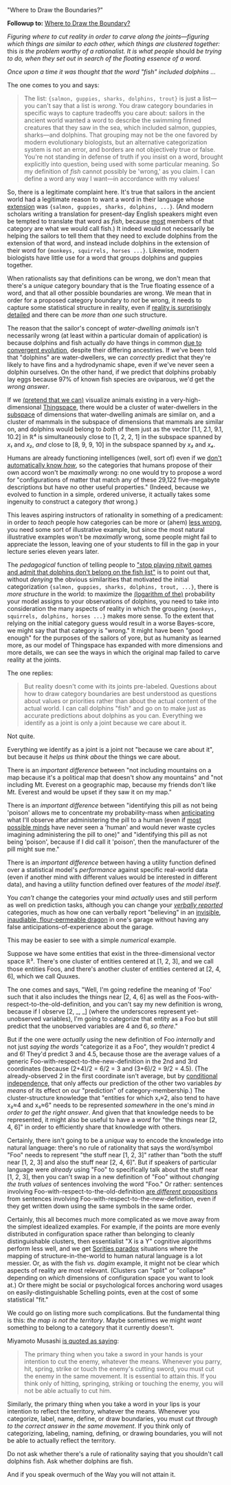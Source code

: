"Where to Draw the Boundaries?"

**Followup to:** [Where to Draw the Boundary?](https://www.lesswrong.com/posts/d5NyJ2Lf6N22AD9PB/where-to-draw-the-boundary)

_Figuring where to cut reality in order to carve along the joints—figuring which things are similar to each other, which things are clustered together:_ this _is the problem worthy of a rationalist. It is what people_ should _be trying to do, when they set out in search of the floating essence of a word._

_Once upon a time it was thought that the word "fish" included dolphins ..._

The one comes to you and says:

> The list: `{salmon, guppies, sharks, dolphins, trout}` is just a list—you can't say that a list is _wrong_. You draw category boundaries in specific ways to capture tradeoffs you care about: sailors in the ancient world wanted a word to describe the swimming finned creatures that they saw in the sea, which included salmon, guppies, sharks—and dolphins. That grouping may not be the one favored by modern evolutionary biologists, but an alternative categorization system is not an error, and borders are not objectively true or false. You're not standing in defense of truth if you insist on a word, brought explicitly into question, being used with some particular meaning. So my definition of _fish_ cannot possibly be 'wrong,' as you claim. I can define a word any way I want—in accordance with my values!

So, there is a legitimate complaint here. It's true that sailors in the ancient world had a legitimate reason to want a word in their language whose [extension](https://www.lesswrong.com/posts/HsznWM9A7NiuGsp28/extensions-and-intensions) was `{salmon, guppies, sharks, dolphins, ...}`. (And modern scholars writing a translation for present-day English speakers might even be tempted to translate that word as _fish_, because [most](https://www.lesswrong.com/posts/4mEsPHqcbRWxnaE5b/typicality-and-asymmetrical-similarity) members of that category are what we would call fish.) It indeed would not necessarily be helping the sailors to tell them that they need to exclude dolphins from the extension of that word, and instead include dolphins in the extension of their word for `{monkeys, squirrels, horses ...}`. Likewise, modern biologists have little use for a word that groups dolphins and guppies together.

When rationalists say that definitions can be wrong, we don't mean that there's a _unique_ category boundary that is the True floating essence of a word, and that all other possible boundaries are wrong. We mean that in order for a proposed category boundary to _not_ be wrong, it needs to capture some statistical structure in reality, even if [reality is surprisingly detailed](http://johnsalvatier.org/blog/2017/reality-has-a-surprising-amount-of-detail) and there can be _more than one_ such structure.

The reason that the sailor's concept of _water-dwelling animals_ isn't necessarily wrong (at least within a particular domain of application) is because dolphins and fish actually _do_ have things in common [due to convergent evolution](http://www.brooklyn.cuny.edu/bc/ahp/LAD/C21/C21_Convergent.html), despite their differing ancestries. If we've been told that "dolphins" are water-dwellers, we can _correctly_ predict that they're likely to have fins and a hydrodynamic shape, even if we've never seen a dolphin ourselves. On the other hand, if we predict that dolphins probably lay eggs because 97% of known fish species are oviparous, we'd get the _wrong answer_.

If we [(pretend that we can)](http://zackmdavis.net/blog/2013/05/dimensionality/) visualize animals existing in a very-high-dimensional [Thingspace](https://www.lesswrong.com/posts/WBw8dDkAWohFjWQSk/the-cluster-structure-of-thingspace), there would be a cluster of water-dwellers in the [subspace](https://en.wikipedia.org/wiki/Linear_subspace) of dimensions that water-dwelling animals are similar on, and a cluster of mammals in the subspace of dimensions that mammals are similar on, and dolphins would belong to _both_ of them just as the vector [1.1, 2.1, 9.1, 10.2] in ℝ⁴ is simultaneously close to [1, 2, 2, 1] in the subspace spanned by _x₁_ and _x₂_, _and_ close to [8, 9, 9, 10] in the subspace spanned by _x₃_ and _x₄_.

Humans are already functioning intelligences (well, sort of) even if we [don't automatically know _how_](https://www.lesswrong.com/posts/46qnWRSR7L2eyNbMA/the-lens-that-sees-its-flaws), so the categories that humans propose of their own accord won't be _maximally_ wrong: no one would try to propose a word for "configurations of matter that match any of these 29,122 five-megabyte descriptions but have no other useful properties." (Indeed, because we evolved to function in a simple, ordered universe, it actually takes some ingenuity to construct a category _that_ wrong.)

This leaves aspiring instructors of rationality in something of a predicament: in order to _teach_ people how categories can be more or (ahem) [less wrong](https://tvtropes.org/pmwiki/pmwiki.php/Main/TitleDrop), you need some sort of illustrative example, but since the most natural illustrative examples won't be _maximally_ wrong, some people might fail to appreciate the lesson, leaving one of your students to fill in the gap in your lecture series eleven years later.

The _pedagogical_ function of telling people to ["stop playing nitwit games and admit that dolphins don't belong on the fish list"](https://www.lesswrong.com/posts/d5NyJ2Lf6N22AD9PB/where-to-draw-the-boundary) is to point out that, without _denying_ the obvious similarities that motivated the initial categorization `{salmon, guppies, sharks, dolphins, trout, ...}`, there is _more structure_ in the world: to maximize the [(logarithm of the)](http://yudkowsky.net/rational/technical/) probability your model assigns to your observations of dolphins, you need to take into consideration the many aspects of reality in which the grouping `{monkeys, squirrels, dolphins, horses ...}` makes more sense. To the extent that relying on the initial category guess would result in a worse Bayes-score, we might say that that category is "wrong." It might have been "good enough" for the purposes of the sailors of yore, but as humanity as learned more, as our model of Thingspace has expanded with more dimensions and more details, we can see the ways in which the original map failed to carve reality at the joints.

The one replies:

> But reality doesn't come with its joints pre-labeled. Questions about how to draw category boundaries are best understood as questions about values or priorities rather than about the actual content of the actual world. I can call dolphins "fish" and go on to make just as accurate predictions about dolphins as you can. Everything we identify as a joint is only a joint because we care about it.

Not quite.

Everything we identify as a joint is a joint not "because we care about it", but because it _helps us think about_ the things we care about. 

There is an _important difference_ between "not including mountains on a map because it's a political map that doesn't show any mountains" and "not including Mt. Everest on a geographic map, because my friends don't like Mt. Everest and would be upset if they saw it on my map."

There is an _important difference_ between "identifying this pill as not being 'poison' allows me to concentrate my probability-mass when [anticipating](https://www.lesswrong.com/posts/a7n8GdKiAZRX86T5A/making-beliefs-pay-rent-in-anticipated-experiences) what I'll observe after administering the pill to a human (even if [most possible minds](https://www.lesswrong.com/posts/tnWRXkcDi5Tw9rzXw/the-design-space-of-minds-in-general) have never seen a 'human' and would never waste cycles imagining administering the pill to one)" and "identifying this pill as not being 'poison', because if I did call it 'poison', then the manufacturer of the pill might sue me."

There is an _important difference_ between having a utility function defined over a statistical model's _performance_ against specific real-world data (even if another mind with different values would be interested in different data), and having a utility function defined over features of _the model itself_.



You _can't_ change the categories your mind _actually_ uses and still perform as well on prediction tasks, although you can change your [_verbally reported_](https://www.lesswrong.com/posts/NMoLJuDJEms7Ku9XS/guessing-the-teacher-s-password) categories, much as how one can verbally report "believing" in an [invisible, inaudiable, flour-permeable dragon](https://www.lesswrong.com/posts/CqyJzDZWvGhhFJ7dY/belief-in-belief) in one's garage without having any false anticipations-of-experience about the garage.

This may be easier to see with a simple _numerical_ example.

Suppose we have some entities that exist in the three-dimensional vector space ℝ³. There's one cluster of entities centered at [1, 2, 3], and we call those entities Foos, and there's another cluster of entities centered at [2, 4, 6], which we call Quuxes.

The one comes and says, "Well, I'm going redefine the meaning of 'Foo' such that it also includes the things near [2, 4, 6] as well as the Foos-with-respect-to-the-old-definition, and you can't say my new definition is wrong, because if I observe [2, \_, \_] (where the underscores represent yet-unobserved variables), I'm going to categorize that entity as a Foo but still predict that the unobserved variables are 4 and 6, _so there_."

But if the one were _actually using_ the new definition of Foo _internally_ and not just _saying the words_ "categorize it as a Foo", they _wouldn't_ predict 4 and 6! They'd predict 3 and 4.5, because those are the average values of a generic Foo-with-respect-to-the-new-definition in the 2nd and 3rd coordinates (because (2+4)/2 = 6/2 = 3 and (3+6)/2 = 9/2 = 4.5). (The already-observed 2 in the first coordinate isn't average, but by [conditional independence](https://www.lesswrong.com/posts/gDWvLicHhcMfGmwaK/conditional-independence-and-naive-bayes), that only affects our prediction of the other two variables _by means_ of its effect on our "prediction" of category-membership.) The cluster-structure knowledge that "entities for which x₁≈2, also tend to have x₂≈4 and x₃≈6" needs to be represented _somewhere_ in the one's mind _in order to get the right answer_. And given that that knowledge needs to be represented, it might also be useful to have a _word_ for "the things near [2, 4, 6]" in order to efficiently share that knowledge with others.

Certainly, there isn't going to be a _unique_ way to encode the knowledge into natural language: there's no rule of rationality that says the word/symbol "Foo" needs to represent "the stuff near [1, 2, 3]" rather than "both the stuff near [1, 2, 3] and also the stuff near [2, 4, 6]". But if speakers of particular language were _already_ using "Foo" to specifically talk about the stuff near [1, 2, 3], then you can't swap in a new definition of "Foo" without _changing the truth values_ of sentences involving the word "Foo." Or rather: sentences involving Foo-with-respect-to-the-old-definition [are _different_ propositions](https://www.lesswrong.com/posts/shoMpaoZypfkXv84Y/variable-question-fallacies) from sentences involving Foo-with-respect-to-the-new-definition, even if they get written down using the same symbols in the same order.

Certainly, this all becomes much more complicated as we move away from the simplest idealized examples. For example, if the points are more evenly distributed in configuration space rather than belonging to cleanly distinguishable clusters, then essentialist "X is a Y" cognitive algorithms perform less well, and we get [Sorities paradox](https://plato.stanford.edu/entries/sorites-paradox/) situations where the mapping of structure-in-the-world to human natural language is a lot messier. Or, as with the fish _vs._ _dagim_ example, it might not be clear which aspects of reality are most relevant. (Clusters can "split" or "collapse" depending on _which_ dimensions of configuration space you want to look at.) Or there might be social or psychological forces anchoring word usages on easily-distinguishable Schelling points, even at the cost of some statistical "fit."

We could go on listing more such complications. But the fundamental thing is this: _the map is not the territory_. Maybe sometimes we might _want_ something to belong to a category that it currently doesn't.


Miyamoto Musashi [is quoted as saying](http://yudkowsky.net/rational/virtues/):

> The primary thing when you take a sword in your hands is your intention to cut the enemy, whatever the means. Whenever you parry, hit, spring, strike or touch the enemy's cutting sword, you must cut the enemy in the same movement. It is essential to attain this. If you think only of hitting, springing, striking or touching the enemy, you will not be able actually to cut him.

Similarly, the primary thing when you take a word in your lips is your intention to reflect the territory, whatever the means. Whenever you categorize, label, name, define, or draw boundaries, you must _cut through to the correct answer in the same movement_. If you think only of categorizing, labeling, naming, defining, or drawing boundaries, you will not be able to actually reflect the territory.

Do not ask whether there's a rule of rationality saying that you shouldn't call dolphins fish. Ask whether dolphins are fish.

And if you speak overmuch of the Way you will not attain it.
